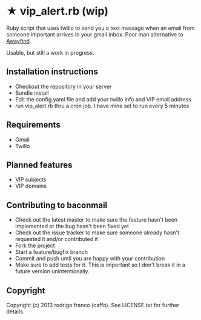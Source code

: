# ★  vip_alert.rb (wip)

Ruby script that uses twillo to send you a text message when an email from someone important arrives in your gmail inbox. Poor man alternative to [Awayfind](https://www.awayfind.com/).

Usable, but still a work in progress.

## Installation instructions

* Checkout the repository in your server 
* Bundle install
* Edit the config.yaml file and add your twillo info and VIP email address
* run vip_alert.rb thru a cron job. I have mine set to run every 5 minutes

## Requirements

* Gmail 
* Twillo

## Planned features

* VIP subjects
* VIP domains

## Contributing to baconmail

* Check out the latest master to make sure the feature hasn't been implemented or the bug hasn't been fixed yet
* Check out the issue tracker to make sure someone already hasn't requested it and/or contributed it
* Fork the project
* Start a feature/bugfix branch
* Commit and push until you are happy with your contribution
* Make sure to add tests for it. This is important so I don't break it in a future version unintentionally.

## Copyright

Copyright (c) 2013 rodrigo franco (caffo). See LICENSE.txt for further details.

